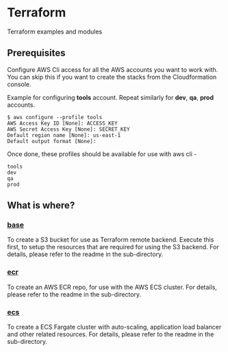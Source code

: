 # Terraform
Terraform examples and modules

## Prerequisites
Configure AWS Cli access for all the AWS accounts you want to work with. You can skip this if you want to create the stacks from the Cloudformation console.

Example for configuring **tools** account. Repeat similarly for **dev**, **qa**, **prod** accounts. 
```
$ aws configure --profile tools
AWS Access Key ID [None]: ACCESS_KEY
AWS Secret Access Key [None]: SECRET_KEY
Default region name [None]: us-east-1
Default output format [None]:
```
Once done, these profiles should be available for use with aws cli - 
```
tools
dev
qa
prod
```

## What is where?

### [base](./base)
To create a S3 bucket for use as Terraform remote backend. Execute this first, to setup the resources that are required for using the S3 backend. For details, please refer to the readme in the sub-directory.

### [ecr](./ecr)
To create an AWS ECR repo, for use with the AWS ECS cluster. For details, please refer to the readme in the sub-directory.

### [ecs](./ecs)
To create a ECS Fargate cluster with auto-scaling, application load balancer and other related resources. For details, please refer to the readme in the sub-directory.
